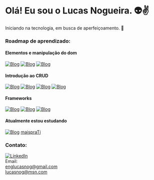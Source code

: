 # Olá! Eu sou o Lucas Nogueira. 👽✌️

Iniciando na tecnologia, em busca de aperfeiçoamento. 🚀
### Roadmap de aprendizado:

#### Elementos e manipulação do dom
[![Blog](https://img.shields.io/badge/HTML-239120?style=for-the-badge&logo=html5&logoColor=white)](https://github.com/lucasnog#)
[![Blog](https://img.shields.io/badge/CSS-239120?&style=for-the-badge&logo=css3&logoColor=white)](https://github.com/lucasnog#)
[![Blog](https://img.shields.io/badge/JavaScript-323330?style=for-the-badge&logo=javascript&logoColor=F7DF1E)](https://github.com/lucasnog#)

#### Introdução ao CRUD

[![Blog](https://img.shields.io/badge/Node.js-43853D?style=for-the-badge&logo=node.js&logoColor=white)](https://github.com/lucasnog#)
[![Blog](https://img.shields.io/badge/TypeScript-007ACC?style=for-the-badge&logo=typescript&logoColor=white)](https://github.com/lucasnog#)
[![Blog](https://img.shields.io/badge/PostgreSQL-316192?style=for-the-badge&logo=postgresql&logoColor=white)](https://github.com/lucasnog#)
[![Blog](https://img.shields.io/badge/MySQL-00000F?style=for-the-badge&logo=mysql&logoColor=white)](https://github.com/lucasnog#)

#### Frameworks

[![Blog](https://img.shields.io/badge/Tailwind_CSS-38B2AC?style=for-the-badge&logo=tailwind-css&logoColor=white)](https://github.com/lucasnog#)
[![Blog](https://img.shields.io/badge/Bootstrap-563D7C?style=for-the-badge&logo=bootstrap&logoColor=white)](https://github.com/lucasnog)
[![Blog](https://img.shields.io/badge/Laravel-FF2D20?style=for-the-badge&logo=laravel&logoColor=white)](https://github.com/lucasnog)



#### Atualmente estou estudando

[![Blog](https://img.shields.io/badge/Java-ED8B00?style=for-the-badge&logo=openjdk&logoColor=white)](https://github.com/lucasnog/maispraTi) [maispraTi](https://github.com/lucasnog/maispraTi)


### Contato:<br>
[![LinkedIn](https://img.shields.io/badge/LinkedIn-0077B5?style=for-the-badge&logo=linkedin&logoColor=white)](https://www.linkedin.com/in/luc4snog)
<br>
Email:
<br>
englucasnog@gmail.com
<br>
lucasnog@msn.com

